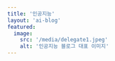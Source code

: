 ```yaml
---
title: '인공지능'
layout: 'ai-blog'
featured:
  image:
    src: '/media/delegate1.jpeg'
    alt: '인공지능 블로그 대표 이미지'
---
```

